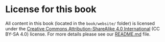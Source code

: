 # License for this book

All content in this book (located in the `book/website/` folder)
is licensed under the [Creative Commons Attribution-ShareAlike 4.0 International](https://creativecommons.org/licenses/by-sa/4.0/)
(CC BY-SA 4.0) license.
For more details please see our [README.md](../../README.md) file.
